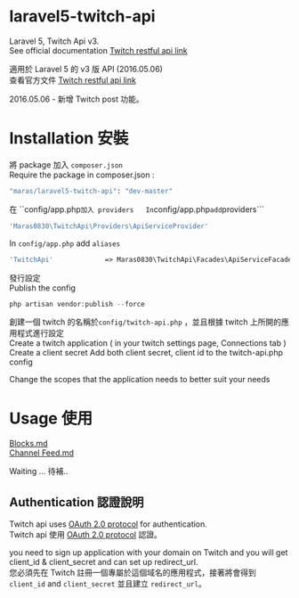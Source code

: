 # laravel5-twitch-apiLaravel 5, Twitch Api v3.  See official documentation [Twitch restful api link](https://github.com/justintv/Twitch-API)適用於 Laravel 5 的 v3 版 API (2016.05.06)    查看官方文件 [Twitch restful api link](https://github.com/justintv/Twitch-API/tree/master/v3_resources)2016.05.06 - 新增 Twitch post 功能。  # Installation 安裝將 package 加入 ```composer.json```  Require the package in composer.json : ```bash"maras/laravel5-twitch-api": "dev-master"```在 ``config/app.php``` 加入 providers  In ```config/app.php``` add ```providers``````php'Maras0830\TwitchApi\Providers\ApiServiceProvider'```In ```config/app.php``` add ```aliases```  ```php'TwitchApi'             => Maras0830\TwitchApi\Facades\ApiServiceFacade::class,```發行設定  Publish the config```phpphp artisan vendor:publish --force```創建一個 twitch 的名稱於```config/twitch-api.php``` ，並且根據 twitch 上所開的應用程式進行設定  Create a twitch application ( in your twitch settings page, Connections tab )Create a client secretAdd both client secret, client id to the twitch-api.php configChange the scopes that the application needs to better suit your needs# Usage 使用[Blocks.md](https://github.com/Maras0830/laravel5-twitch-api/blob/master/doc/Block.md)  [Channel Feed.md](https://github.com/Maras0830/laravel5-twitch-api/blob/master/doc/Channel_Feed.md)  Waiting ...待補..##  Authentication 認證說明Twitch api uses [OAuth 2.0 protocol] for authentication.  Twitch api 使用 [OAuth 2.0 protocol] 認證。  you need to sign up application with your domain on Twitch and you will get client_id & client_secret and can set up redirect_url.  您必須先在 Twitch 註冊一個專屬於這個域名的應用程式，接著將會得到 ```client_id``` and ```client_secret``` 並且建立 ```redirect_url```。      [OAuth 2.0 protocol]:http://hueniverse.com/2010/05/introducing-oauth-2-0